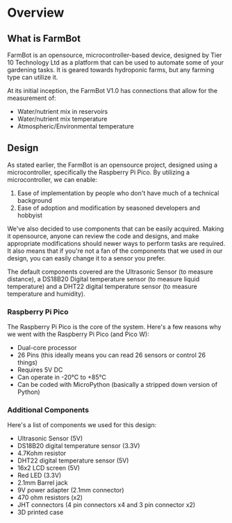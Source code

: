 # Overview
## What is FarmBot
FarmBot is an opensource, microcontroller-based device, designed by Tier 10 Technology Ltd  as a platform that can be used to automate some of your gardening tasks. It is geared towards hydroponic farms, but any farming type can utilize it.

At its initial inception, the FarmBot V1.0 has connections that allow for the measurement of:

- Water/nutrient mix in reservoirs
- Water/nutrient mix temperature
- Atmospheric/Environmental temperature

## Design
As stated earlier, the FarmBot is an opensource project, designed using a microcontroller, specifically the Raspberry Pi Pico. By utilizing a microcontroller, we can enable:

1. Ease of implementation by people who don't have much of a technical background
2. Ease of adoption and modification by seasoned developers and hobbyist

We've also decided to use components that can be easily acquired. Making it opensource, anyone can review the code and designs, and make appropriate modifications should newer ways to perform tasks are required. It also means that if you're not a fan of the components that we used in our design, you can easily change it to a sensor you prefer.

The default components covered are the Ultrasonic Sensor (to measure distance), a DS18B20 Digital temperature sensor (to measure liquid temperature) and a DHT22 digital temperature sensor (to measure temperature and humidity).

### Raspberry Pi Pico
The Raspberry Pi Pico is the core of the system. Here's a few reasons why we went with the Raspberry Pi Pico (and Pico W):

- Dual-core processor
- 26 Pins (this ideally means you can read 26 sensors or control 26 things)
- Requires 5V DC
- Can operate in -20°C to +85°C
- Can be coded with MicroPython (basically a stripped down version of Python)

### Additional Components

Here's a list of components we used for this design:
- Ultrasonic Sensor (5V)
- DS18B20 digital temperature sensor (3.3V)
- 4.7Kohm resistor
- DHT22 digital temperature sensor (5V)
- 16x2 LCD screen (5V)
- Red LED (3.3V)
- 2.1mm Barrel jack
- 9V power adapter (2.1mm connector)
- 470 ohm resistors (x2)
- JHT connectors (4 pin connectors x4 and 3 pin connector x2)
- 3D printed case
